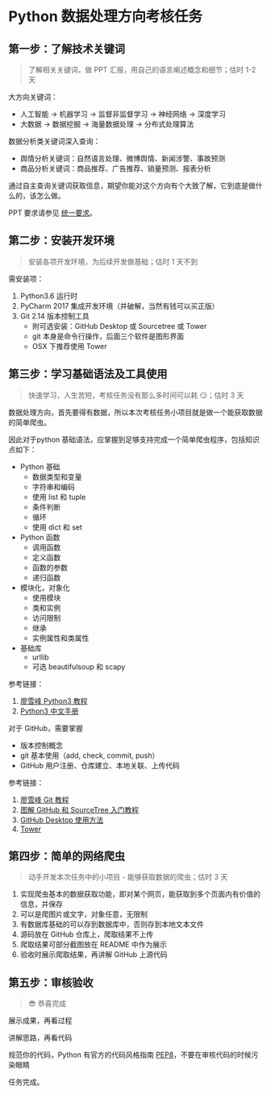 # Python 数据处理方向考核任务

## 第一步：了解技术关键词

> 了解相关关键词，做 PPT 汇报，用自己的语言阐述概念和细节；估时 1-2 天

大方向关键词：

- 人工智能  -> 机器学习  -> 监督非监督学习 -> 神经网络 -> 深度学习 
- 大数据 -> 数据挖掘 -> 海量数据处理 -> 分布式处理算法

数据分析类关键词深入查询：

- 舆情分析关键词：自然语言处理、微博舆情、新闻涉警、事故预测
- 商品分析关键词：商品推荐、广告推荐、销量预测、报表分析

通过自主查询关键词获取信息，期望你能对这个方向有个大致了解，它到底是做什么的，该怎么做。

PPT 要求请参见 [统一要求](/#统一要求)。


## 第二步：安装开发环境

> 安装各项开发环境，为后续开发做基础；估时 1 天不到

需安装项：

1. Python3.6 运行时
2. PyCharm 2017 集成开发环境（并破解，当然有钱可以买正版）
3. Git 2.14 版本控制工具
   - 附可选安装：GitHub Desktop 或 Sourcetree 或 Tower
   - git 本身是命令行操作，后面三个软件是图形界面
   - OSX 下推荐使用 Tower

## 第三步：学习基础语法及工具使用

> 快速学习，人生苦短，考核任务没有那么多时间可以耗 :smirk:；估时 3 天

数据处理方向，首先要得有数据，所以本次考核任务小项目就是做一个能获取数据的简单爬虫。

因此对于python 基础语法，应掌握到足够支持完成一个简单爬虫程序，包括知识点如下：

- Python 基础
  - 数据类型和变量
  - 字符串和编码
  - 使用 list 和 tuple
  - 条件判断
  - 循环
  - 使用 dict 和 set
- Python 函数
  - 调用函数
  - 定义函数
  - 函数的参数
  - 递归函数
- 模块化，对象化
  - 使用模块
  - 类和实例
  - 访问限制
  - 继承
  - 实例属性和类属性
- 基础库
  - urllib
  - 可选 beautifulsoup 和 scapy

参考链接：

1. [廖雪峰 Python3 教程](https://www.liaoxuefeng.com/wiki/0014316089557264a6b348958f449949df42a6d3a2e542c000)
2. [Python3 中文手册](http://docs.pythontab.com/python/python3.5/)

对于 GitHub，需要掌握 

- 版本控制概念
- git 基本使用（add, check, commit, push）
- GitHub 用户注册、仓库建立、本地关联、上传代码

参考链接：

1. [廖雪峰 Git 教程](https://www.liaoxuefeng.com/wiki/0013739516305929606dd18361248578c67b8067c8c017b000)
2. [图解 GitHub 和 SourceTree 入门教程](http://blog.csdn.net/collonn/article/details/39259227)
3. [GitHub Desktop 使用方法](http://blog.csdn.net/harryptter/article/details/51363473)
4. [Tower](https://www.git-tower.com/windows/)


## 第四步：简单的网络爬虫

> 动手开发本次任务中的小项目 - 能够获取数据的爬虫；估时 3 天

1. 实现爬虫基本的数据获取功能，即对某个网页，能获取到多个页面内有价值的信息，并保存
2. 可以是爬图片或文字，对象任意，无限制
3. 有数据库基础的可以存到数据库中，否则存到本地文本文件
4. 源码放在 GitHub 仓库上，爬取结果不上传
5. 爬取结果可部分截图放在 README 中作为展示
6. 验收时展示爬取结果，再讲解 GitHub 上源代码


## 第五步：审核验收

> ​:sunglasses: 恭喜完成

展示成果，再看过程

讲解思路，再看代码

规范你的代码，Python 有官方的代码风格指南 [PEP8](https://www.python.org/dev/peps/pep-0008/)，不要在审核代码的时候污染眼睛

任务完成。

